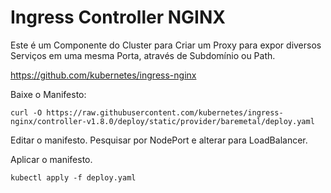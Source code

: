 # Ingress Controller NGINX

Este é um Componente do Cluster para Criar um Proxy para expor diversos Serviços em uma mesma Porta, através de Subdomínio ou Path.

https://github.com/kubernetes/ingress-nginx

Baixe o Manifesto:
```
curl -O https://raw.githubusercontent.com/kubernetes/ingress-nginx/controller-v1.8.0/deploy/static/provider/baremetal/deploy.yaml
```
Editar o manifesto. Pesquisar por NodePort e alterar para LoadBalancer.

Aplicar o manifesto.
```
kubectl apply -f deploy.yaml
```